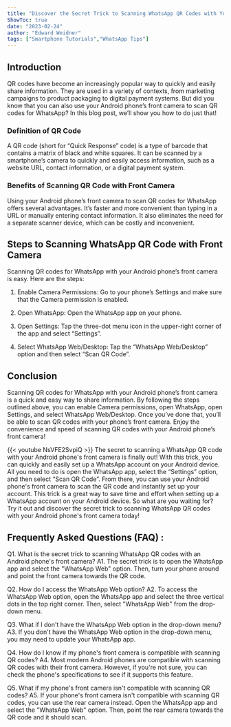 ```yaml
---
title: "Discover the Secret Trick to Scanning WhatsApp QR Codes with Your Android Phone's Front Camera!"
ShowToc: true 
date: "2023-02-24"
author: "Edward Weidner" 
tags: ["Smartphone Tutorials","WhatsApp Tips"]
---
```

## Introduction

QR codes have become an increasingly popular way to quickly and easily share information. They are used in a variety of contexts, from marketing campaigns to product packaging to digital payment systems. But did you know that you can also use your Android phone’s front camera to scan QR codes for WhatsApp? In this blog post, we’ll show you how to do just that!

### Definition of QR Code

A QR code (short for “Quick Response” code) is a type of barcode that contains a matrix of black and white squares. It can be scanned by a smartphone’s camera to quickly and easily access information, such as a website URL, contact information, or a digital payment system.

### Benefits of Scanning QR Code with Front Camera

Using your Android phone’s front camera to scan QR codes for WhatsApp offers several advantages. It’s faster and more convenient than typing in a URL or manually entering contact information. It also eliminates the need for a separate scanner device, which can be costly and inconvenient.

## Steps to Scanning WhatsApp QR Code with Front Camera

Scanning QR codes for WhatsApp with your Android phone’s front camera is easy. Here are the steps:

1. Enable Camera Permissions: Go to your phone’s Settings and make sure that the Camera permission is enabled.

2. Open WhatsApp: Open the WhatsApp app on your phone.

3. Open Settings: Tap the three-dot menu icon in the upper-right corner of the app and select “Settings”.

4. Select WhatsApp Web/Desktop: Tap the “WhatsApp Web/Desktop” option and then select “Scan QR Code”.

## Conclusion

Scanning QR codes for WhatsApp with your Android phone’s front camera is a quick and easy way to share information. By following the steps outlined above, you can enable Camera permissions, open WhatsApp, open Settings, and select WhatsApp Web/Desktop. Once you’ve done that, you’ll be able to scan QR codes with your phone’s front camera. Enjoy the convenience and speed of scanning QR codes with your Android phone’s front camera!

{{< youtube NsVFE2SvpiQ >}} 
The secret to scanning a WhatsApp QR code with your Android phone's front camera is finally out! With this trick, you can quickly and easily set up a WhatsApp account on your Android device. All you need to do is open the WhatsApp app, select the “Settings” option, and then select “Scan QR Code”. From there, you can use your Android phone's front camera to scan the QR code and instantly set up your account. This trick is a great way to save time and effort when setting up a WhatsApp account on your Android device. So what are you waiting for? Try it out and discover the secret trick to scanning WhatsApp QR codes with your Android phone's front camera today!

## Frequently Asked Questions (FAQ) :
Q1. What is the secret trick to scanning WhatsApp QR codes with an Android phone's front camera?
A1. The secret trick is to open the WhatsApp app and select the "WhatsApp Web" option. Then, turn your phone around and point the front camera towards the QR code. 

Q2. How do I access the WhatsApp Web option?
A2. To access the WhatsApp Web option, open the WhatsApp app and select the three vertical dots in the top right corner. Then, select "WhatsApp Web" from the drop-down menu.

Q3. What if I don't have the WhatsApp Web option in the drop-down menu?
A3. If you don't have the WhatsApp Web option in the drop-down menu, you may need to update your WhatsApp app.

Q4. How do I know if my phone's front camera is compatible with scanning QR codes?
A4. Most modern Android phones are compatible with scanning QR codes with their front camera. However, if you're not sure, you can check the phone's specifications to see if it supports this feature.

Q5. What if my phone's front camera isn't compatible with scanning QR codes?
A5. If your phone's front camera isn't compatible with scanning QR codes, you can use the rear camera instead. Open the WhatsApp app and select the "WhatsApp Web" option. Then, point the rear camera towards the QR code and it should scan.


